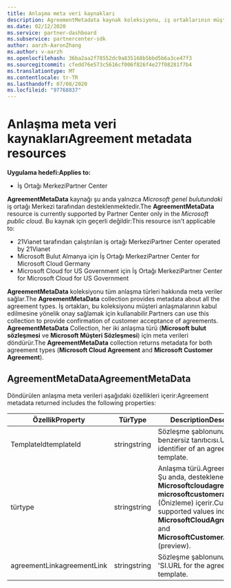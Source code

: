```yaml
---
title: Anlaşma meta veri kaynakları
description: AgreementMetadata kaynak koleksiyonu, iş ortaklarının müşteri kabulünün onayını sağlamak için kullanabileceği anlaşma türlerini açıklar.
ms.date: 02/12/2020
ms.service: partner-dashboard
ms.subservice: partnercenter-sdk
author: aarzh-AaronZhang
ms.author: v-aarzh
ms.openlocfilehash: 36ba2aa2f78552dc9a835168b5bbd5b6a3ce47f3
ms.sourcegitcommit: cfedd76e573c5616cf006f826f4e27f08281f7b4
ms.translationtype: MT
ms.contentlocale: tr-TR
ms.lasthandoff: 07/08/2020
ms.locfileid: "97768837"
---
```

# <a name="agreement-metadata-resources"></a><span data-ttu-id="3e712-103">Anlaşma meta veri kaynakları</span><span class="sxs-lookup"><span data-stu-id="3e712-103">Agreement metadata resources</span></span>

<span data-ttu-id="3e712-104">**Uygulama hedefi:**</span><span class="sxs-lookup"><span data-stu-id="3e712-104">**Applies to:**</span></span>

- <span data-ttu-id="3e712-105">İş Ortağı Merkezi</span><span class="sxs-lookup"><span data-stu-id="3e712-105">Partner Center</span></span>

<span data-ttu-id="3e712-106">**AgreementMetaData** kaynağı şu anda yalnızca *Microsoft genel bulutundaki* iş ortağı Merkezi tarafından desteklenmektedir.</span><span class="sxs-lookup"><span data-stu-id="3e712-106">The **AgreementMetaData** resource is currently supported by Partner Center only in the *Microsoft public cloud*.</span></span> <span data-ttu-id="3e712-107">Bu kaynak için geçerli değildir:</span><span class="sxs-lookup"><span data-stu-id="3e712-107">This resource isn't applicable to:</span></span>

- <span data-ttu-id="3e712-108">21Vianet tarafından çalıştırılan iş ortağı Merkezi</span><span class="sxs-lookup"><span data-stu-id="3e712-108">Partner Center operated by 21Vianet</span></span>
- <span data-ttu-id="3e712-109">Microsoft Bulut Almanya için İş Ortağı Merkezi</span><span class="sxs-lookup"><span data-stu-id="3e712-109">Partner Center for Microsoft Cloud Germany</span></span>
- <span data-ttu-id="3e712-110">Microsoft Cloud for US Government için İş Ortağı Merkezi</span><span class="sxs-lookup"><span data-stu-id="3e712-110">Partner Center for Microsoft Cloud for US Government</span></span>

<span data-ttu-id="3e712-111">**AgreementMetaData** koleksiyonu tüm anlaşma türleri hakkında meta veriler sağlar.</span><span class="sxs-lookup"><span data-stu-id="3e712-111">The **AgreementMetaData** collection provides metadata about all the agreement types.</span></span> <span data-ttu-id="3e712-112">İş ortakları, bu koleksiyonu müşteri anlaşmalarının kabul edilmesine yönelik onay sağlamak için kullanabilir.</span><span class="sxs-lookup"><span data-stu-id="3e712-112">Partners can use this collection to provide confirmation of customer acceptance of agreements.</span></span> <span data-ttu-id="3e712-113">**AgreementMetaData** Collection, her iki anlaşma türü (**Microsoft bulut sözleşmesi** ve **Microsoft Müşteri Sözleşmesi**) için meta verileri döndürür.</span><span class="sxs-lookup"><span data-stu-id="3e712-113">The **AgreementMetaData** collection returns metadata for both agreement types (**Microsoft Cloud Agreement** and **Microsoft Customer Agreement**).</span></span>

## <a name="agreementmetadata"></a><span data-ttu-id="3e712-114">AgreementMetaData</span><span class="sxs-lookup"><span data-stu-id="3e712-114">AgreementMetaData</span></span>

<span data-ttu-id="3e712-115">Döndürülen anlaşma meta verileri aşağıdaki özellikleri içerir:</span><span class="sxs-lookup"><span data-stu-id="3e712-115">Agreement metadata returned includes the following properties:</span></span>

| <span data-ttu-id="3e712-116">Özellik</span><span class="sxs-lookup"><span data-stu-id="3e712-116">Property</span></span>      | <span data-ttu-id="3e712-117">Tür</span><span class="sxs-lookup"><span data-stu-id="3e712-117">Type</span></span>               | <span data-ttu-id="3e712-118">Description</span><span class="sxs-lookup"><span data-stu-id="3e712-118">Description</span></span>                                                                       |
|---------------|--------------------|-----------------------------------------------------------------------------------|
| <span data-ttu-id="3e712-119">TemplateId</span><span class="sxs-lookup"><span data-stu-id="3e712-119">templateId</span></span>    | <span data-ttu-id="3e712-120">string</span><span class="sxs-lookup"><span data-stu-id="3e712-120">string</span></span>             | <span data-ttu-id="3e712-121">Sözleşme şablonunun benzersiz tanıtıcısı.</span><span class="sxs-lookup"><span data-stu-id="3e712-121">Unique identifier of an agreement template.</span></span>                                       |
| <span data-ttu-id="3e712-122">tür</span><span class="sxs-lookup"><span data-stu-id="3e712-122">type</span></span>          | <span data-ttu-id="3e712-123">string</span><span class="sxs-lookup"><span data-stu-id="3e712-123">string</span></span>             | <span data-ttu-id="3e712-124">Anlaşma türü.</span><span class="sxs-lookup"><span data-stu-id="3e712-124">Agreement type.</span></span> <span data-ttu-id="3e712-125">Şu anda, desteklenen değerler **Microsoftcloudagreement** ve **microsoftcustomeragreement** (Önizleme) içerir.</span><span class="sxs-lookup"><span data-stu-id="3e712-125">Currently, supported values include **MicrosoftCloudAgreement** and **MicrosoftCustomerAgreement** (preview).</span></span> |
| <span data-ttu-id="3e712-126">agreementLink</span><span class="sxs-lookup"><span data-stu-id="3e712-126">agreementLink</span></span> | <span data-ttu-id="3e712-127">string</span><span class="sxs-lookup"><span data-stu-id="3e712-127">string</span></span>             | <span data-ttu-id="3e712-128">Sözleşme şablonunun URL 'SI.</span><span class="sxs-lookup"><span data-stu-id="3e712-128">URL for the agreement template.</span></span>                                                    |

